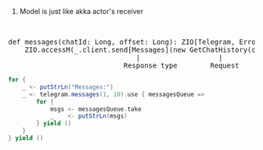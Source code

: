 1. Model is just like akka actor's receiver

<pre>
                                                             maybe just Messages or instead of ZIO return Managed[Error, Queue[of something]]
                                                                    |
def messages(chatId: Long, offset: Long): ZIO[Telegram, Error(?), Queue[Messages] (?)] = 
	ZIO.accessM(_.client.send[Messages](new GetChatHistory(chatId, offset))
	                           |                   |
							Response type        Request
</pre>

```scala
for {
	_ <- putStrLn("Messages:")
	_ <- telegram.messages(1, 10).use { messagesQueue =>
		for {
			msgs <- messagesQueue.take
			_    <- putStrLn(msgs)
		} yield ()
	}
} yield ()
```
